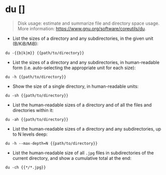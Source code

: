 # du []

> Disk usage: estimate and summarize file and directory space usage.
> More information: <https://www.gnu.org/software/coreutils/du>.

- List the sizes of a directory and any subdirectories, in the given unit (B/KiB/MiB):

`du -{{b|k|m}} {{path/to/directory}}`

- List the sizes of a directory and any subdirectories, in human-readable form (i.e. auto-selecting the appropriate unit for each size):

`du -h {{path/to/directory}}`

- Show the size of a single directory, in human-readable units:

`du -sh {{path/to/directory}}`

- List the human-readable sizes of a directory and of all the files and directories within it:

`du -ah {{path/to/directory}}`

- List the human-readable sizes of a directory and any subdirectories, up to N levels deep:

`du -h --max-depth=N {{path/to/directory}}`

- List the human-readable size of all `.jpg` files in subdirectories of the current directory, and show a cumulative total at the end:

`du -ch {{*/*.jpg}}`
